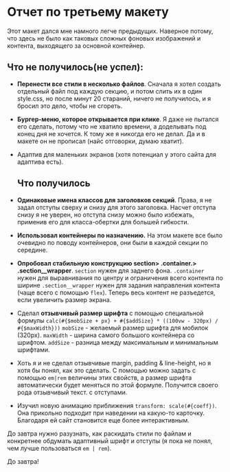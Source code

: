# Отчет по третьему макету

Этот макет дался мне намного легче предыдущих. Наверное потому, что здесь не было как таковых сложных фоновых изображений и контента, выходящего за основной контейнер.

## Что не получилось(не успел): 

- **Перенести все стили в несколько файлов**. Сначала я хотел создать отдельный файл под каждую секцию, и потом слить их в один style.css, но после минут 20 стараний, ничего не получилось, и я бросил это дело, чтобы не сгореть.

- **Бургер-меню, которое открывается при клике**. Я даже не пытался его сделать, потому что не хватило времени, а доделывать под конец дня не хочется. К тому же я никогда его не делал. Да и в макете он не прописал (найс отговорки, думаю хватит). 

- Адаптив для маленьких экранов (хотя потенциал у этого сайта для адаптива есть).

  ## Что получилось

- **Одинаковые имена классов для заголовков секций**.  Права, я не задал отступы сверху и снизу для этого заголовка. Насчет отступа снизу я не уверен, но отступа снизу можно было избежать, применив его для класса-обертки для большей гибкости.

- **Использовал контейнеры по назначению.** На этом макете все было очевидно по поводу контейнеров, они были в каждой секции по середине.

- **Опробовал стабильную конструкцию section> .container.> .section__wrapper**. `section` нужен для заднего фона. `.container` нужен для выравнивания по центру и ограничения всего контента по ширине `.section__wrapper` нужен для задания направления контента (чаще всего с помощью `flex`). Теперь весь контент не разъедется, если увеличить размер экрана.

- Сделал **отзывчивый размер шрифта** с помощью специальной формулы `calc(#{$mobSize + px} + #{$addSize} * ((100vw - 320px) / #{$maxWidth}))` `mobSize` - желаемый размер шрифта для мобилок (320px). `maxWidth` - ширина самого большого контейнера со шрифтом. `addSize` - разница между максимальным и минимальным шрифтами. 

- Хоть я и не сделал отзывчивые margin, padding & line-height, но я хотя бы понял, как это сделать.  С помощью можно задать с помощью `em|rem` величины этих свойств, а размер шрифта автоматически будет меняться по этой формуле. Получится своего рода отзывчивый текст. с отступами.

-  Изучил новую анимацию приближения `transform: scale(#{coeff})`. Она прикольно подходит при наведении на какую-то карточку. Благодаря ей сайт становится еще более интерактивным.

До завтра нужно разузнать, как раскидать стили по файлам и конкретнее обдумать адаптивный шрифт и отступы (я пока не понял, чем лучше пользоваться `em | rem`). 

До завтра!


